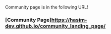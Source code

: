 Community page is in the following URL!


### [Community Page]https://hasim-dev.github.io/community_landing_page/